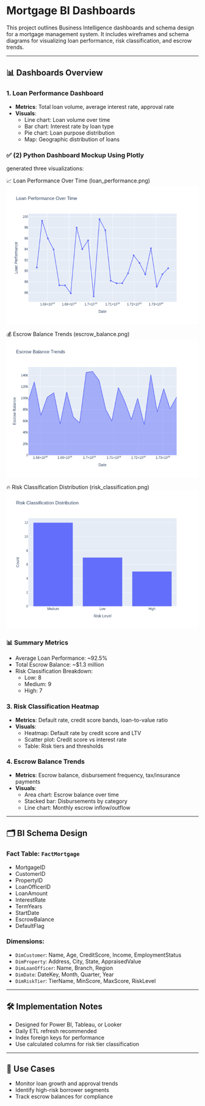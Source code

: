﻿# Mortgage BI Dashboards

This project outlines Business Intelligence dashboards and schema design for a mortgage management system. It includes wireframes and schema diagrams for visualizing loan performance, risk classification, and escrow trends.

---

## 📊 Dashboards Overview

### 1. Loan Performance Dashboard
- **Metrics**: Total loan volume, average interest rate, approval rate
- **Visuals**:
  - Line chart: Loan volume over time
  - Bar chart: Interest rate by loan type
  - Pie chart: Loan purpose distribution
  - Map: Geographic distribution of loans
	
### ✅ (2) Python Dashboard Mockup Using Plotly
generated three visualizations:

📈 Loan Performance Over Time (loan_performance.png)
![Loan Performance Over Time](loan_performance.png)

💰 Escrow Balance Trends (escrow_balance.png)
![Escrow Balance Trends](escrow_balance.png.png)

🔥 Risk Classification Distribution (risk_classification.png)
![Risk Classification Distribution](risk_classification.png)


### 📊 Summary Metrics
- Average Loan Performance: ~92.5%
- Total Escrow Balance: ~$1.3 million
- Risk Classification Breakdown:
	- Low: 8
	- Medium: 9
	- High: 7

### 3. Risk Classification Heatmap
- **Metrics**: Default rate, credit score bands, loan-to-value ratio
- **Visuals**:
  - Heatmap: Default rate by credit score and LTV
  - Scatter plot: Credit score vs interest rate
  - Table: Risk tiers and thresholds

### 4. Escrow Balance Trends
- **Metrics**: Escrow balance, disbursement frequency, tax/insurance payments
- **Visuals**:
  - Area chart: Escrow balance over time
  - Stacked bar: Disbursements by category
  - Line chart: Monthly escrow inflow/outflow

---

## 🗂️ BI Schema Design

### Fact Table: `FactMortgage`
- MortgageID
- CustomerID
- PropertyID
- LoanOfficerID
- LoanAmount
- InterestRate
- TermYears
- StartDate
- EscrowBalance
- DefaultFlag

### Dimensions:
- `DimCustomer`: Name, Age, CreditScore, Income, EmploymentStatus
- `DimProperty`: Address, City, State, AppraisedValue
- `DimLoanOfficer`: Name, Branch, Region
- `DimDate`: DateKey, Month, Quarter, Year
- `DimRiskTier`: TierName, MinScore, MaxScore, RiskLevel

---

## 🛠️ Implementation Notes
- Designed for Power BI, Tableau, or Looker
- Daily ETL refresh recommended
- Index foreign keys for performance
- Use calculated columns for risk tier classification

---

## 📌 Use Cases
- Monitor loan growth and approval trends
- Identify high-risk borrower segments
- Track escrow balances for compliance
